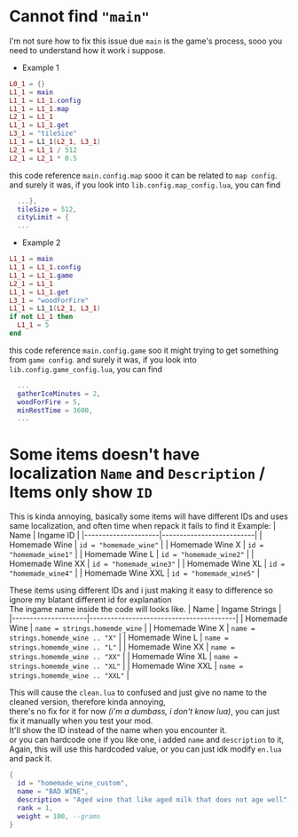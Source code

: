 # Cannot find `"main"`
I'm not sure how to fix this issue due `main` is the game's process, sooo you need to understand how it work i suppose.
- Example 1
```lua
L0_1 = {}
L1_1 = main
L1_1 = L1_1.config
L1_1 = L1_1.map
L2_1 = L1_1
L1_1 = L1_1.get
L3_1 = "tileSize"
L1_1 = L1_1(L2_1, L3_1)
L2_1 = L1_1 / 512
L2_1 = L2_1 * 0.5
```
this code reference `main.config.map` sooo it can be related to `map config`.
and surely it was, if you look into `lib.config.map_config.lua`, you can find 
<br>
```lua
  ...},
  tileSize = 512,
  cityLimit = {
  ...
```
- Example 2
```lua
L1_1 = main
L1_1 = L1_1.config
L1_1 = L1_1.game
L2_1 = L1_1
L1_1 = L1_1.get
L3_1 = "woodForFire"
L1_1 = L1_1(L2_1, L3_1)
if not L1_1 then
  L1_1 = 5
end
```
this code reference `main.config.game` soo it might trying to get something from `game config`.
and surely it was, if you look into `lib.config.game_config.lua`, you can find
```lua
  ...
  gatherIceMinutes = 2,
  woodForFire = 5,
  minRestTime = 3600,
  ...
```
# Some items doesn't have localization `Name` and `Description` / Items only show `ID`
This is kinda annoying, basically some items will have different IDs and uses same localization, and often time when repack it fails to find it
Example:
| Name                | Ingame ID                |
|---------------------|--------------------------|
| Homemade Wine       | `id = "homemade_wine"`   |
| Homemade Wine X     | `id = "homemade_wine1"`  |
| Homemade Wine L     | `id = "homemade_wine2"`  |
| Homemade Wine XX    | `id = "homemade_wine3"`  |
| Homemade Wine XL    | `id = "homemade_wine4"`  |
| Homemade Wine XXL   | `id = "homemade_wine5"`  |

These items using different IDs and i just making it easy to difference so ignore my blatant different id for explanation<br>
The ingame name inside the code will looks like.
| Name                | Ingame Strings                          |
|---------------------|-----------------------------------------|
| Homemade Wine       | `name = strings.homemde_wine`           |
| Homemade Wine X     | `name = strings.homemde_wine .. "X"`    |
| Homemade Wine L     | `name = strings.homemde_wine .. "L"`    |
| Homemade Wine XX    | `name = strings.homemde_wine .. "XX"`   |
| Homemade Wine XL    | `name = strings.homemde_wine .. "XL"`   |
| Homemade Wine XXL   | `name = strings.homemde_wine .. "XXL"`  |

This will cause the `clean.lua` to confused and just give no name to the cleaned version, therefore kinda annoying,<br>
there's no fix for it for now _(i'm a dumbass, i don't know lua)_, you can just fix it manually when you test your mod.<br>
It'll show the ID instead of the name when you encounter it.<br>
or you can hardcode one if you like one, i added `name` and `description` to it, <br>
Again, this will use this hardcoded value, or you can just idk modify `en.lua` and pack it.
```lua
{
  id = "homemade_wine_custom",
  name = "BAD WINE",
  description = "Aged wine that like aged milk that does not age well",
  rank = 1,
  weight = 100, --grams
}
```


